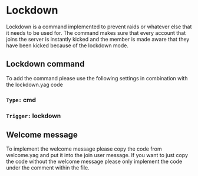 # Lockdown
Lockdown is a command implemented to prevent raids or whatever else that it needs to be used for. The command makes sure that every account that joins the server is instantly kicked and the member is made aware that they have been kicked because of the lockdown mode.

## Lockdown command
To add the command please use the following settings in combination with the lockdown.yag code
### `Type:` cmd
### `Trigger:` lockdown

## Welcome message
To implement the welcome message please copy the code from welcome.yag and put it into the join user message. If you want to just copy the code without the welcome message please only implement the code under the comment within the file.